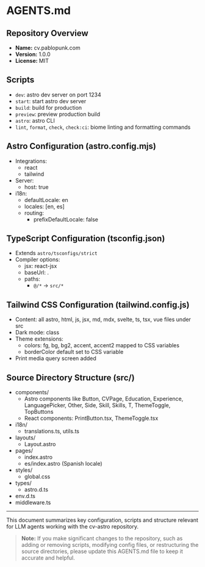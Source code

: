 # AGENTS.md

## Repository Overview

- **Name:** cv.pablopunk.com
- **Version:** 1.0.0
- **License:** MIT

## Scripts

- `dev`: astro dev server on port 1234
- `start`: start astro dev server
- `build`: build for production
- `preview`: preview production build
- `astro`: astro CLI
- `lint`, `format`, `check`, `check:ci`: biome linting and formatting commands

## Astro Configuration (astro.config.mjs)

- Integrations:
  - react
  - tailwind
- Server:
  - host: true
- i18n:
  - defaultLocale: en
  - locales: [en, es]
  - routing:
    - prefixDefaultLocale: false

## TypeScript Configuration (tsconfig.json)

- Extends `astro/tsconfigs/strict`
- Compiler options:
  - jsx: react-jsx
  - baseUrl: .
  - paths:
    - `@/*` -> `src/*`

## Tailwind CSS Configuration (tailwind.config.js)

- Content: all astro, html, js, jsx, md, mdx, svelte, ts, tsx, vue files under src
- Dark mode: class
- Theme extensions:
  - colors: fg, bg, bg2, accent, accent2 mapped to CSS variables
  - borderColor default set to CSS variable
- Print media query screen added

## Source Directory Structure (src/)

- components/
  - Astro components like Button, CVPage, Education, Experience, LanguagePicker, Other, Side, Skill, Skills, T, ThemeToggle, TopButtons
  - React components: PrintButton.tsx, ThemeToggle.tsx
- i18n/
  - translations.ts, utils.ts
- layouts/
  - Layout.astro
- pages/
  - index.astro
  - es/index.astro (Spanish locale)
- styles/
  - global.css
- types/
  - astro.d.ts
- env.d.ts
- middleware.ts

---
This document summarizes key configuration, scripts and structure relevant for LLM agents working with the cv-astro repository.

> **Note:** If you make significant changes to the repository, such as adding or removing scripts, modifying config files, or restructuring the source directories, please update this AGENTS.md file to keep it accurate and helpful.
